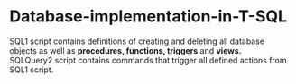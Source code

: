 # Database-implementation-in-T-SQL

SQL1 script contains definitions of creating and deleting all database objects as well as <b>procedures, functions, triggers</b> and <b>views.</b></br>
SQLQuery2 script contains commands that trigger all defined actions from SQL1 script.
